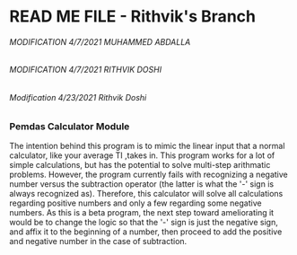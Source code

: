 # READ ME FILE - Rithvik's Branch

###### MODIFICATION 4/7/2021 MUHAMMED ABDALLA
###### MODIFICATION 4/7/2021 RITHVIK DOSHI

###### Modification 4/23/2021 Rithvik Doshi

### Pemdas Calculator Module
The intention behind this program is to mimic the linear input that a normal calculator, like your average TI ,takes in. This program works for a lot of simple calculations, but has the potential to solve multi-step arithmatic problems. However, the program currently fails with recognizing a negative number versus the subtraction operator (the latter is what the '-' sign is always recognized as). Therefore, this calculator will solve all calculations regarding positive numbers and only a few regarding some negative numbers. As this is a beta program, the next step toward ameliorating it would be to change the logic so that the '-' sign is just the negative sign, and affix it to the beginning of a number, then proceed to add the positive and negative number in the case of subtraction.
